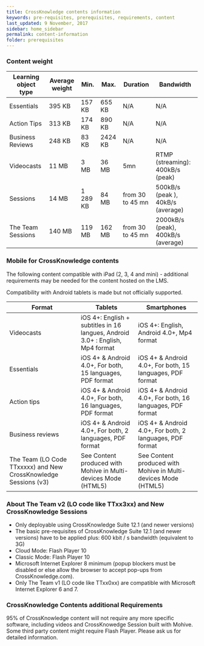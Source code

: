 ```yaml
---
title: CrossKnowledge contents information
keywords: pre-requisites, prerequisites, requirements, content
last_updated: 9 November, 2017
sidebar: home_sidebar
permalink: content-information
folder: prerequisites
---
```



### Content weight

Learning object type | Average weight | Min. | Max. | Duration | Bandwidth
---- | ---- | ---- | ---- | ---- | ----
Essentials | 395 KB | 157 KB | 655 KB | N/A | N/A
Action Tips | 313 KB | 174 KB | 890 KB | N/A | N/A
Business Reviews | 248 KB | 83 KB | 2424 KB | N/A | N/A
Videocasts | 11 MB | 3 MB | 36 MB | 5mn | RTMP (streaming): 400kB/s (peak)
Sessions | 14 MB | 1 289 KB | 84 MB | from 30 to 45 mn | 500kB/s (peak ), 40kB/s (average)
The Team Sessions | 140 MB | 119 MB | 162 MB | from 30 to 45 mn | 2000kB/s (peak), 400kB/s (average)


### Mobile for CrossKnowledge contents

The following content compatible with iPad (2, 3, 4 and mini) - additional requirements may be needed for the content hosted on the LMS.

Compatibility with Android tablets is made but not officially supported.

Format | Tablets | Smartphones
---- | ---- | ----
Videocasts | iOS 4+: English + subtitles in 16 langues, Android 3.0+ : English, Mp4 format | iOS 4+: English, Android 4.0+, Mp4 format
Essentials | iOS 4+ & Android 4.0+, For both, 15 languages, PDF format | iOS 4+ & Android 4.0+, For both, 15 languages, PDF format
Action tips | iOS 4+ & Android 4.0+, For both, 16 languages, PDF format | iOS 4+ & Android 4.0+, For both, 16 languages, PDF format
Business reviews | iOS 4+ & Android 4.0+, For both, 2 languages, PDF format | iOS 4+ & Android 4.0+, For both, 2 languages, PDF format
The Team (LO Code TTxxxxx) and New CrossKnowledge Sessions (v3) | See Content produced with Mohive in Multi-devices Mode (HTML5)  | See Content produced with Mohive in Multi-devices Mode (HTML5)


### About The Team v2 (LO code like TTxx3xx) and New CrossKnowledge Sessions

- Only deployable using CrossKnowledge Suite 12.1 (and newer versions)
- The basic pre-requisites of CrossKnowledge Suite 12.1 (and newer versions) have to be applied plus: 600 kbit / s bandwidth (equivalent to 3G)
- Cloud Mode: Flash Player 10
- Classic Mode: Flash Player 10
- Microsoft Internet Explorer 8 minimum (popup blockers must be disabled or else allow the browser to accept pop-ups from CrossKnowledge.com).
- Only The Team v1 (LO code like TTxx0xx) are compatible with Microsoft Internet Explorer 6 and 7.

### CrossKnowledge Contents additional Requirements

95% of CrossKnowledge content will not require any more specific software, including videos and CrossKnowedge Session built with Mohive. Some third party content might require Flash Player. Please ask us for detailed information.
